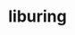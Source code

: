 ---
title: "liburing"
layout: cache
categories: [package, develop-2025-03-16]
meta: {"compilers": ["gcc@=10.5.0", "gcc@=11.4.0", "gcc@=13.3.0"], "num_specs": 3, "num_specs_by_stack": {"developer-tools-aarch64-linux-gnu": 1, "developer-tools-x86_64_v3-linux-gnu": 1, "e4s": 1, "root": 3}, "oss": ["centos7", "rhel8", "ubuntu22.04"], "platforms": ["linux"], "stacks": ["developer-tools-aarch64-linux-gnu", "developer-tools-x86_64_v3-linux-gnu", "e4s", "root"], "targets": ["aarch64", "x86_64_v3"], "versions": ["2.9"]}
spec_details: [{"compiler": "gcc@=10.5.0", "hash": "a7mptgesx2hsdycx74hsbtgucfphx6an", "os": "centos7", "platform": "linux", "size": "-", "stacks": ["developer-tools-x86_64_v3-linux-gnu", "root"], "target": "x86_64_v3", "variants": ["build_system=autotools"], "versions": ["2.9"]}, {"compiler": "gcc@=13.3.0", "hash": "dnamngotsjmidr5yxmo2apzc7xbdvaoa", "os": "rhel8", "platform": "linux", "size": "-", "stacks": ["developer-tools-aarch64-linux-gnu", "root"], "target": "aarch64", "variants": ["build_system=autotools"], "versions": ["2.9"]}, {"compiler": "gcc@=11.4.0", "hash": "unzg5s4hsrqjgtzdsdoy7ps4sko43svv", "os": "ubuntu22.04", "platform": "linux", "size": "-", "stacks": ["e4s", "root"], "target": "x86_64_v3", "variants": ["build_system=autotools"], "versions": ["2.9"]}]
---
